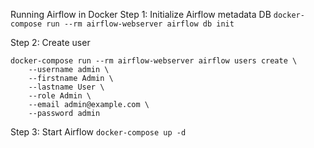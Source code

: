 Running Airflow in Docker
Step 1: Initialize Airflow metadata DB
```docker-compose run --rm airflow-webserver airflow db init```

Step 2: Create user
```
docker-compose run --rm airflow-webserver airflow users create \
    --username admin \
    --firstname Admin \
    --lastname User \
    --role Admin \
    --email admin@example.com \
    --password admin
```

Step 3: Start Airflow
```docker-compose up -d```


